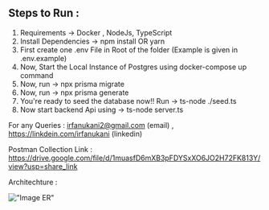 ## Steps to Run :

1. Requirements -> Docker , NodeJs, TypeScript
2. Install Dependencies -> npm install OR yarn
3. First create one .env File in Root of the folder (Example is given in .env.example)
4. Now, Start the Local Instance of Postgres using docker-compose up command
5. Now, run -> npx prisma migrate
6. Now, run -> npx prisma generate 
7. You're ready to seed the database now!! Run -> ts-node ./seed.ts
8. Now start backend Api using -> ts-node server.ts

For any Queries : irfanukani2@gmail.com (email) , https://linkdein.com/irfanukani (linkedin)

Postman Collection Link : https://drive.google.com/file/d/1muasfD6mXB3pFDYSxXO6JO2H72FK813Y/view?usp=share_link

Architechture :

!["Image ER"](https://i.imgur.com/fWYoc5k.png)
